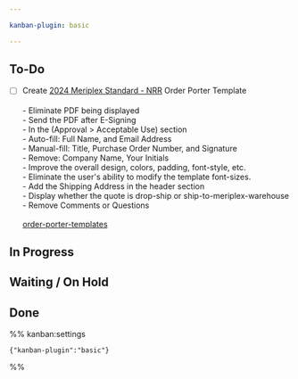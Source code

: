 ```yaml
---

kanban-plugin: basic

---
```


## To-Do

- [ ] Create [2024 Meriplex Standard - NRR](obsidian://open?vault=Obsidian&file=Meriplex%2Fprojects%2Fquote-process-optimization%2Forder-porter-templates) Order Porter Template<br><br>- Eliminate PDF being displayed<br>- Send the PDF after E-Signing <br>- In the (Approval > Acceptable Use) section <br>	- Auto-fill: Full Name, and Email Address<br>	- Manual-fill: Title, Purchase Order Number, and Signature<br>	- Remove: Company Name, Your Initials<br>- Improve the overall design, colors, padding, font-style, etc.<br>- Eliminate the user's ability to modify the template font-sizes.<br>- Add the Shipping Address in the header section<br>- Display whether the quote is drop-ship or ship-to-meriplex-warehouse<br>- Remove Comments or Questions<br><br>[order-porter-templates](obsidian://open?vault=Obsidian&file=Meriplex%2Fprojects%2Fquote-process-optimization%2Forder-porter-templates)


## In Progress



## Waiting / On Hold



## Done





%% kanban:settings
```
{"kanban-plugin":"basic"}
```
%%